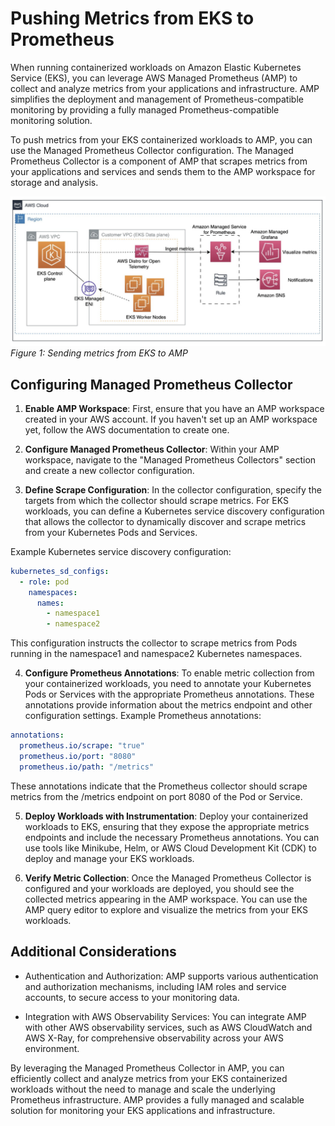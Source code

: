 # Pushing Metrics from EKS to Prometheus

When running containerized workloads on Amazon Elastic Kubernetes Service (EKS), you can leverage AWS Managed Prometheus (AMP) to collect and analyze metrics from your applications and infrastructure. AMP simplifies the deployment and management of Prometheus-compatible monitoring by providing a fully managed Prometheus-compatible monitoring solution.

To push metrics from your EKS containerized workloads to AMP, you can use the Managed Prometheus Collector configuration. The Managed Prometheus Collector is a component of AMP that scrapes metrics from your applications and services and sends them to the AMP workspace for storage and analysis.

![EKS AMP](./images/eksamp.png)
*Figure 1: Sending metrics from EKS to AMP*

## Configuring Managed Prometheus Collector

1. **Enable AMP Workspace**: First, ensure that you have an AMP workspace created in your AWS account. If you haven't set up an AMP workspace yet, follow the AWS documentation to create one.

2. **Configure Managed Prometheus Collector**: Within your AMP workspace, navigate to the "Managed Prometheus Collectors" section and create a new collector configuration.

3. **Define Scrape Configuration**: In the collector configuration, specify the targets from which the collector should scrape metrics. For EKS workloads, you can define a Kubernetes service discovery configuration that allows the collector to dynamically discover and scrape metrics from your Kubernetes Pods and Services.

  Example Kubernetes service discovery configuration:

  ```yaml
  kubernetes_sd_configs:
    - role: pod
      namespaces:
        names:
          - namespace1
          - namespace2
```          
This configuration instructs the collector to scrape metrics from Pods running in the namespace1 and namespace2 Kubernetes namespaces.

4. **Configure Prometheus Annotations**: To enable metric collection from your containerized workloads, you need to annotate your Kubernetes Pods or Services with the appropriate Prometheus annotations. These annotations provide information about the metrics endpoint and other configuration settings.
Example Prometheus annotations:
```yaml
annotations:
  prometheus.io/scrape: "true"
  prometheus.io/port: "8080"
  prometheus.io/path: "/metrics"
```  
These annotations indicate that the Prometheus collector should scrape metrics from the /metrics endpoint on port 8080 of the Pod or Service.

5. **Deploy Workloads with Instrumentation**: Deploy your containerized workloads to EKS, ensuring that they expose the appropriate metrics endpoints and include the necessary Prometheus annotations. You can use tools like Minikube, Helm, or AWS Cloud Development Kit (CDK) to deploy and manage your EKS workloads.

6. **Verify Metric Collection**: Once the Managed Prometheus Collector is configured and your workloads are deployed, you should see the collected metrics appearing in the AMP workspace. You can use the AMP query editor to explore and visualize the metrics from your EKS workloads.

## Additional Considerations

- Authentication and Authorization: AMP supports various authentication and authorization mechanisms, including IAM roles and service accounts, to secure access to your monitoring data.

- Integration with AWS Observability Services: You can integrate AMP with other AWS observability services, such as AWS CloudWatch and AWS X-Ray, for comprehensive observability across your AWS environment.

By leveraging the Managed Prometheus Collector in AMP, you can efficiently collect and analyze metrics from your EKS containerized workloads without the need to manage and scale the underlying Prometheus infrastructure. AMP provides a fully managed and scalable solution for monitoring your EKS applications and infrastructure.